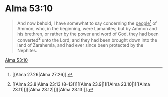 # Alma 53:10

> And now behold, I have somewhat to say concerning the <u>people</u>[^a] of Ammon, who, in the beginning, were Lamanites; but by Ammon and his brethren, or rather by the power and word of God, they had been <u>converted</u>[^b] unto the Lord; and they had been brought down into the land of Zarahemla, and had ever since been protected by the Nephites.

[Alma 53:10](https://www.churchofjesuschrist.org/study/scriptures/bofm/alma/53?lang=eng&id=p10#p10)


[^a]: [[Alma 27.26|Alma 27:26]].  
[^b]: [[Alma 23.8|Alma 23:13 (8–13)]][[Alma 23.9|]][[Alma 23.10|]][[Alma 23.11|]][[Alma 23.12|]][[Alma 23.13|]].  
